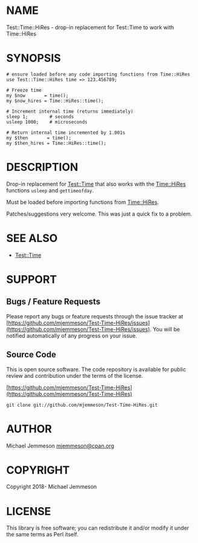 # NAME

Test::Time::HiRes - drop-in replacement for Test::Time to work with Time::HiRes

# SYNOPSIS

    # ensure loaded before any code importing functions from Time::HiRes
    use Test::Time::HiRes time => 123.456789;

    # Freeze time
    my $now       = time();
    my $now_hires = Time::HiRes::time();

    # Increment internal time (returns immediately)
    sleep 1;        # seconds
    usleep 1000;    # microseconds

    # Return internal time incremented by 1.001s
    my $then       = time();
    my $then_hires = Time::HiRes::time();

# DESCRIPTION

Drop-in replacement for [Test::Time](https://metacpan.org/pod/Test::Time) that also works with the [Time::HiRes](https://metacpan.org/pod/Time::HiRes)
functions `usleep` and `gettimeofday`.

Must be loaded before importing functions from [Time::HiRes](https://metacpan.org/pod/Time::HiRes).

Patches/suggestions very welcome. This was just a quick fix to a problem.

# SEE ALSO

- [Test::Time](https://metacpan.org/pod/Test::Time)

# SUPPORT

## Bugs / Feature Requests

Please report any bugs or feature requests through the issue tracker
at [https://github.com/mjemmeson/Test-Time-HiRes/issues](https://github.com/mjemmeson/Test-Time-HiRes/issues).
You will be notified automatically of any progress on your issue.

## Source Code

This is open source software.  The code repository is available for
public review and contribution under the terms of the license.

[https://github.com/mjemmeson/Test-Time-HiRes](https://github.com/mjemmeson/Test-Time-HiRes)

    git clone git://github.com/mjemmeson/Test-Time-HiRes.git

# AUTHOR

Michael Jemmeson <mjemmeson@cpan.org>

# COPYRIGHT

Copyright 2018- Michael Jemmeson

# LICENSE

This library is free software; you can redistribute it and/or modify
it under the same terms as Perl itself.
